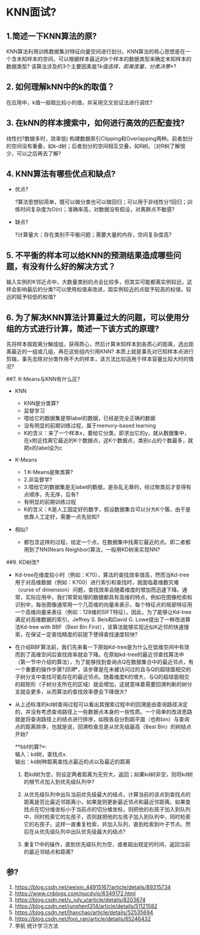 ﻿

# KNN面试?

## 1.简述一下KNN算法的原?

KNN算法利用训练数据集对特征向量空间进行划分。KNN算法的核心思想是在一个含未知样本的空间，可以根据样本最近的k个样本的数据类型来确定未知样本的数据类型?
该算法涉及的3个主要因素是?*k值选择，距离度量，分类决策**?

## 2. 如何理解kNN中的k的取值？

在应用中，k值一般取比较小的值，并采用交叉验证法进行调优?

## 3. 在kNN的样本搜索中，如何进行高效的匹配查找?

线性扫?数据多时，效率低)
构建数据索引Clipping和Overlapping两种。前者划分的空间没有重叠，如k-d树；后者划分的空间相互交叠，如R树。（对R树了解很少，可以之后再去了解?

## 4. KNN算法有哪些优点和缺点?

- 优点?

  ?算法思想较简单，既可以做分类也可以做回归；可以用于非线性分?回归；训练时间复杂度为O(n)；准确率高，对数据没有假设，对离群点不敏感?    

- 缺点?

  ?计算量大；存在类别不平衡问题；需要大量的内存，空间复杂度高?

## 5. 不平衡的样本可以给KNN的预测结果造成哪些问题，有没有什么好的解决方式？
输入实例的K邻近点中，大数量类别的点会比较多，但其实可能都离实例较远，这样会影响最后的分类?可以使用权值来改进，距实例较近的点赋予较高的权值，较远的赋予较低的权值?

## 6. 为了解决KNN算法计算量过大的问题，可以使用分组的方式进行计算，简述一下该方式的原理?
先将样本按距离分解成组，获得质心，然后计算未知样本到各质心的距离，选出距离最近的一组或几组，再在这些组内引用KNN?    本质上就是事先对已知样本点进行剪辑，事先去除对分类作用不大的样本，该方法比较适用于样本容量比较大时的情况?



##7. K-Means与KNN有什么区?
- KNN
	+ KNN是分类算?
	+ 监督学习 
	+ 喂给它的数据集是带label的数据，已经是完全正确的数据
	+ 没有明显的前期训练过程，属于memory-based learning	
	+ K的含义：来了一个样本x，要给它分类，即求出它的y，就从数据集中，在x附近找离它最近的K个数据点，这K个数据点，类别c占的个数最多，就把x的label设为c

- K-Means
	+ 1.K-Means是聚类算?
	+ 2.非监督学?
	+ 3.喂给它的数据集是无label的数据，是杂乱无章的，经过聚类后才变得有点顺序，先无序，后有?
	+ 有明显的前期训练过程
	+ K的含义：K是人工固定好的数字，假设数据集合可以分为K个簇，由于是依靠人工定好，需要一点先验知?

- 相似?
	- 都包含这样的过程，给定一个点，在数据集中找离它最近的点。即二者都用到了NN(Nears Neighbor)算法，一般用KD树来实现NN?

##9. KD树改?  
- Kd-tree在维度较小时（例如：K?0），算法的查找效率很高，然而当Kd-tree用于对高维数据（例如：K?00）进行索引和查找时，就面临着维数灾难（curse of dimension）问题，查找效率会随着维度的增加而迅速下降。通常，实际应用中，我们常常处理的数据都具有高维的特点，例如在图像检索和识别中，每张图像通常用一个几百维的向量来表示，每个特征点的局部特征用一个高维向量来表征（例如：128维的SIFT特征）。因此，为了能够让Kd-tree满足对高维数据的索引，Jeffrey S. Beis和David G. Lowe提出了一种改进算法Kd-tree with BBF（Best Bin First），该算法能够实现近似K近邻的快速搜索，在保证一定查找精度的前提下使得查找速度较快?

- 在介绍BBF算法前，我们先来看一下原始Kd-tree是为什么在低维空间中有效而到了高维空间后查找效率就会下降。在原始kd-tree的最近邻查找算法中（第一节中介绍的算法），为了能够找到查询点Q在数据集合中的最近邻点，有一个重要的操作步骤?*回溯**，该步骤是在未被访问过的且与Q的超球面相交的子树分支中查找可能存在的最近邻点。随着维度K的增大，与Q的超球面相交的超矩形（子树分支所在的区域）就会增加，这就意味着需要回溯判断的树分支就会更多，从而算法的查找效率便会下降很大?

- 从上述标准的kd树查询过程可以看出其搜索过程中的回溯是由查询路径决定的，并没有考虑查询路径上一些数据点本身的一些性质。一个简单的改进思路就是将查询路径上的结点进行排序，如按各自分割超平面（也称bin）与查询点的距离排序，也就是说，回溯检查总是从优先级最高（Best Bin）的树结点开始?

  **bbf的算?*:      
  输入：kd树，查找点x.     
  输出：kd树种距离查找点最近的点以及最近的距离

  1. 若kd树为空，则设定两者距离为无穷大，返回；如果kd树非空，则将kd树的根节点加入到优先级队列中?

  2. 从优先级队列中出队当前优先级最大的结点，计算当前的该点到查找点的距离是否比最近邻距离小，如果是则更新最近邻点和最近邻距离。如果查找点在切分维坐标小于当前点的切分维坐标，则把他的右孩子加入到队列中，同时检索它的左孩子，否则就把他的左孩子加入到队列中，同时检索它的右孩子。这样一直重复检索，并加入队列，直到检索到叶子节点。然后在从优先级队列中出队优先级最大的结点?
  3. 重复1?中的操作，直到优先级队列为空，或者超出规定的时间，返回当前的最近邻结点和距离?

## 参?
1. https://blog.csdn.net/weixin_44915167/article/details/89315734 
2. https://www.cnblogs.com/nucdy/p/6349172.html
3. https://blog.csdn.net/v_july_v/article/details/8203674 
4. https://blog.csdn.net/junshen1314/article/details/51121582
5. https://blog.csdn.net/lhanchao/article/details/52535694 
6. https://blog.csdn.net/fool_ran/article/details/85246432
7. 李航 统计学习方法

